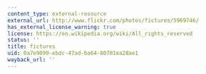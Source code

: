 ```yaml
---
content_type: external-resource
external_url: http://www.flickr.com/photos/fictures/5969746/
has_external_license_warning: true
license: https://en.wikipedia.org/wiki/All_rights_reserved
status: ''
title: fictures
uid: 0a7e9099-ebdc-47ad-ba64-80781ea28ae1
wayback_url: ''
---
```


